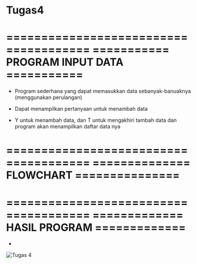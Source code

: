 # Tugas4

======================================
=========== PROGRAM INPUT DATA ===========
=======================================

- Program sederhana yang dapat memasukkan data sebanyak-banuaknya (menggunakan perulangan)

- Dapat menampilkan pertanyaan untuk menambah data 

- Y untuk menambah data, dan T untuk mengakhiri tambah data dan program akan menampilkan daftar data nya

======================================
============== FLOWCHART ===============
======================================



======================================
============= HASIL PROGRAM =============
======================================

- 
![Tugas 4](https://user-images.githubusercontent.com/56438848/69910272-0358d200-143b-11ea-8799-9e319e936e96.PNG)
